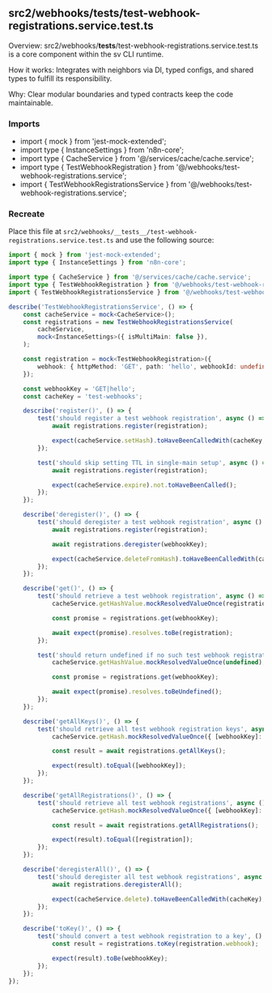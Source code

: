 ## src2/webhooks/__tests__/test-webhook-registrations.service.test.ts

Overview: src2/webhooks/__tests__/test-webhook-registrations.service.test.ts is a core component within the sv CLI runtime.

How it works: Integrates with neighbors via DI, typed configs, and shared types to fulfill its responsibility.

Why: Clear modular boundaries and typed contracts keep the code maintainable.

### Imports

- import { mock } from 'jest-mock-extended';
- import type { InstanceSettings } from 'n8n-core';
- import type { CacheService } from '@/services/cache/cache.service';
- import type { TestWebhookRegistration } from '@/webhooks/test-webhook-registrations.service';
- import { TestWebhookRegistrationsService } from '@/webhooks/test-webhook-registrations.service';

### Recreate

Place this file at `src2/webhooks/__tests__/test-webhook-registrations.service.test.ts` and use the following source:

```ts
import { mock } from 'jest-mock-extended';
import type { InstanceSettings } from 'n8n-core';

import type { CacheService } from '@/services/cache/cache.service';
import type { TestWebhookRegistration } from '@/webhooks/test-webhook-registrations.service';
import { TestWebhookRegistrationsService } from '@/webhooks/test-webhook-registrations.service';

describe('TestWebhookRegistrationsService', () => {
	const cacheService = mock<CacheService>();
	const registrations = new TestWebhookRegistrationsService(
		cacheService,
		mock<InstanceSettings>({ isMultiMain: false }),
	);

	const registration = mock<TestWebhookRegistration>({
		webhook: { httpMethod: 'GET', path: 'hello', webhookId: undefined },
	});

	const webhookKey = 'GET|hello';
	const cacheKey = 'test-webhooks';

	describe('register()', () => {
		test('should register a test webhook registration', async () => {
			await registrations.register(registration);

			expect(cacheService.setHash).toHaveBeenCalledWith(cacheKey, { [webhookKey]: registration });
		});

		test('should skip setting TTL in single-main setup', async () => {
			await registrations.register(registration);

			expect(cacheService.expire).not.toHaveBeenCalled();
		});
	});

	describe('deregister()', () => {
		test('should deregister a test webhook registration', async () => {
			await registrations.register(registration);

			await registrations.deregister(webhookKey);

			expect(cacheService.deleteFromHash).toHaveBeenCalledWith(cacheKey, webhookKey);
		});
	});

	describe('get()', () => {
		test('should retrieve a test webhook registration', async () => {
			cacheService.getHashValue.mockResolvedValueOnce(registration);

			const promise = registrations.get(webhookKey);

			await expect(promise).resolves.toBe(registration);
		});

		test('should return undefined if no such test webhook registration was found', async () => {
			cacheService.getHashValue.mockResolvedValueOnce(undefined);

			const promise = registrations.get(webhookKey);

			await expect(promise).resolves.toBeUndefined();
		});
	});

	describe('getAllKeys()', () => {
		test('should retrieve all test webhook registration keys', async () => {
			cacheService.getHash.mockResolvedValueOnce({ [webhookKey]: registration });

			const result = await registrations.getAllKeys();

			expect(result).toEqual([webhookKey]);
		});
	});

	describe('getAllRegistrations()', () => {
		test('should retrieve all test webhook registrations', async () => {
			cacheService.getHash.mockResolvedValueOnce({ [webhookKey]: registration });

			const result = await registrations.getAllRegistrations();

			expect(result).toEqual([registration]);
		});
	});

	describe('deregisterAll()', () => {
		test('should deregister all test webhook registrations', async () => {
			await registrations.deregisterAll();

			expect(cacheService.delete).toHaveBeenCalledWith(cacheKey);
		});
	});

	describe('toKey()', () => {
		test('should convert a test webhook registration to a key', () => {
			const result = registrations.toKey(registration.webhook);

			expect(result).toBe(webhookKey);
		});
	});
});

```

